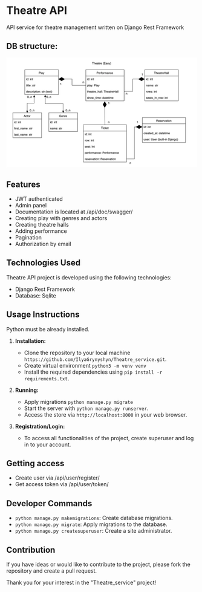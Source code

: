 # Theatre API

API service for theatre management written on Django Rest Framework


## DB structure:
![img.png](DB_structure.png)

## Features

- JWT authenticated
- Admin panel
- Documentation is located at /api/doc/swagger/
- Creating play with genres and actors
- Creating theatre halls
- Adding performance
- Pagination
- Authorization by email

## Technologies Used

Theatre API project is developed using the following technologies:

- Django Rest Framework
- Database: Sqlite

## Usage Instructions

Python must be already installed.

1. **Installation:**
    - Clone the repository to your local machine `https://github.com/IlyaGrynyshyn/Theatre_service.git`.
    - Create virtual environment `python3 -m venv venv`
    - Install the required dependencies using `pip install -r requirements.txt`.

2. **Running:**
    - Apply migrations `python manage.py migrate`
    - Start the server with `python manage.py runserver`.
    - Access the store via `http://localhost:8000` in your web browser.

3. **Registration/Login:**
    - To access all functionalities of the project, create superuser and log in to your account.

## Getting access

- Create user via /api/user/register/
- Get access token via /api/user/token/

## Developer Commands

- `python manage.py makemigrations`: Create database migrations.
- `python manage.py migrate`: Apply migrations to the database.
- `python manage.py createsuperuser`: Create a site administrator.

## Contribution

If you have ideas or would like to contribute to the project, please fork the repository and create a pull request.

Thank you for your interest in the "Theatre_service" project!
